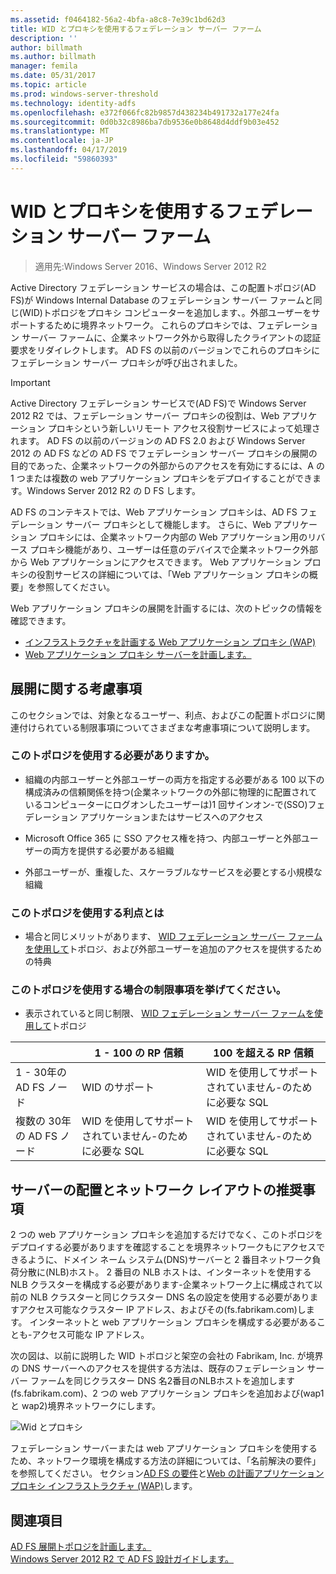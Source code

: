 ```yaml
---
ms.assetid: f0464182-56a2-4bfa-a8c8-7e39c1bd62d3
title: WID とプロキシを使用するフェデレーション サーバー ファーム
description: ''
author: billmath
ms.author: billmath
manager: femila
ms.date: 05/31/2017
ms.topic: article
ms.prod: windows-server-threshold
ms.technology: identity-adfs
ms.openlocfilehash: e372f066fc82b9857d438234b491732a177e24fa
ms.sourcegitcommit: 0d0b32c8986ba7db9536e0b8648d4ddf9b03e452
ms.translationtype: MT
ms.contentlocale: ja-JP
ms.lasthandoff: 04/17/2019
ms.locfileid: "59860393"
---
```

# <a name="federation-server-farm-using-wid-and-proxies"></a>WID とプロキシを使用するフェデレーション サーバー ファーム

>適用先:Windows Server 2016、Windows Server 2012 R2

Active Directory フェデレーション サービスの場合は、この配置トポロジ\(AD FS\)が Windows Internal Database のフェデレーション サーバー ファームと同じ\(WID\)トポロジをプロキシ コンピューターを追加します、。外部ユーザーをサポートするために境界ネットワーク。 これらのプロキシでは、フェデレーション サーバー ファームに、企業ネットワーク外から取得したクライアントの認証要求をリダイレクトします。 AD FS の以前のバージョンでこれらのプロキシにフェデレーション サーバー プロキシが呼び出されました。  
  
> [!IMPORTANT]  
> Active Directory フェデレーション サービスで\(AD FS\)で Windows Server 2012 R2 では、フェデレーション サーバー プロキシの役割は、Web アプリケーション プロキシという新しいリモート アクセス役割サービスによって処理されます。 AD FS の以前のバージョンの AD FS 2.0 および Windows Server 2012 の AD FS などの AD FS でフェデレーション サーバー プロキシの展開の目的であった、企業ネットワークの外部からのアクセスを有効にするには、A の 1 つまたは複数の web アプリケーション プロキシをデプロイすることができます。Windows Server 2012 R2 の D FS します。  
>   
> AD FS のコンテキストでは、Web アプリケーション プロキシは、AD FS フェデレーション サーバー プロキシとして機能します。 さらに、Web アプリケーション プロキシには、企業ネットワーク内部の Web アプリケーション用のリバース プロキシ機能があり、ユーザーは任意のデバイスで企業ネットワーク外部から Web アプリケーションにアクセスできます。 Web アプリケーション プロキシの役割サービスの詳細については、「Web アプリケーション プロキシの概要」を参照してください。  
>   
> Web アプリケーション プロキシの展開を計画するには、次のトピックの情報を確認できます。  
>   
> -   [インフラストラクチャを計画する Web アプリケーション プロキシ (WAP)](https://technet.microsoft.com/library/dn383648.aspx)  
> -   [Web アプリケーション プロキシ サーバーを計画します。](https://technet.microsoft.com/library/dn383647.aspx)  
  
## <a name="deployment-considerations"></a>展開に関する考慮事項  
このセクションでは、対象となるユーザー、利点、およびこの配置トポロジに関連付けられている制限事項についてさまざまな考慮事項について説明します。  
  
### <a name="who-should-use-this-topology"></a>このトポロジを使用する必要がありますか。  
  
-   組織の内部ユーザーと外部ユーザーの両方を指定する必要がある 100 以下の構成済みの信頼関係を持つ\(企業ネットワークの外部に物理的に配置されているコンピューターにログオンしたユーザーは\)1 回サインオン\-で\(SSO\)フェデレーション アプリケーションまたはサービスへのアクセス  
  
-   Microsoft Office 365 に SSO アクセス権を持つ、内部ユーザーと外部ユーザーの両方を提供する必要がある組織  
  
-   外部ユーザーが、重複した、スケーラブルなサービスを必要とする小規模な組織  
  
### <a name="what-are-the-benefits-of-using-this-topology"></a>このトポロジを使用する利点とは  
  
-   場合と同じメリットがあります、 [WID フェデレーション サーバー ファームを使用して](Federation-Server-Farm-Using-WID.md)トポロジ、および外部ユーザーを追加のアクセスを提供するための特典  
  
### <a name="what-are-the-limitations-of-using-this-topology"></a>このトポロジを使用する場合の制限事項を挙げてください。  
  
-   表示されていると同じ制限、 [WID フェデレーション サーバー ファームを使用して](Federation-Server-Farm-Using-WID.md)トポロジ  

||1 \- 100 の RP 信頼|100 を超える RP 信頼 
| ----- |-----| ------ |
|1 \- 30年の AD FS ノード|WID のサポート|WID を使用してサポートされていません\-のために必要な SQL 
|複数の 30年の AD FS ノード|WID を使用してサポートされていません\-のために必要な SQL|WID を使用してサポートされていません\-のために必要な SQL  
  
## <a name="server-placement-and-network-layout-recommendations"></a>サーバーの配置とネットワーク レイアウトの推奨事項  
2 つの web アプリケーション プロキシを追加するだけでなく、このトポロジをデプロイする必要がありますを確認することを境界ネットワークもにアクセスできるように、ドメイン ネーム システム\(DNS\)サーバーと 2 番目ネットワーク負荷分散に\(NLB\)ホスト。 2 番目の NLB ホストは、インターネットを使用する NLB クラスターを構成する必要があります\-企業ネットワーク上に構成されて以前の NLB クラスターと同じクラスター DNS 名の設定を使用する必要がありますアクセス可能なクラスター IP アドレス、およびその\(fs.fabrikam.com\)します。 インターネットと web アプリケーション プロキシを構成する必要があることも\-アクセス可能な IP アドレス。  
  
次の図は、以前に説明した WID トポロジと架空の会社の Fabrikam, Inc. が境界の DNS サーバーへのアクセスを提供する方法は、既存のフェデレーション サーバー ファームを同じクラスター DNS 名2番目のNLBホストを追加します\(fs.fabrikam.com\)、2 つの web アプリケーション プロキシを追加および\(wap1 と wap2\)境界ネットワークにします。  
  
![Wid とプロキシ](media/WIDFarmADFSBlue.gif)  
  
フェデレーション サーバーまたは web アプリケーション プロキシを使用するため、ネットワーク環境を構成する方法の詳細については、「名前解決の要件」を参照してください。 セクション[AD FS の要件](AD-FS-Requirements.md)と[Web の計画アプリケーション プロキシ インフラストラクチャ (WAP)](https://technet.microsoft.com/library/dn383648.aspx)します。  
  
## <a name="see-also"></a>関連項目  
[AD FS 展開トポロジを計画します。](Plan-Your-AD-FS-Deployment-Topology.md)  
[Windows Server 2012 R2 で AD FS 設計ガイドします。](AD-FS-Design-Guide-in-Windows-Server-2012-R2.md)  
  

